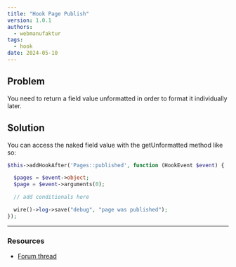 ```yaml
---
title: "Hook Page Publish"
version: 1.0.1
authors:
  - webmanufaktur
tags:
  - hook
date: 2024-05-10
---
```


## Problem

You need to return a field value unformatted in order to format it individually later.

## Solution

You can access the naked field value with the getUnformatted method like so:

```php
$this->addHookAfter('Pages::published', function (HookEvent $event) {

  $pages = $event->object;
  $page = $event->arguments(0);

  // add conditionals here

  wire()->log->save("debug", "page was published");
});
```

---

### Resources

- [Forum thread](https://processwire.com/talk/topic/1978-how-to-format-dates-in-templates/#entry18517)
